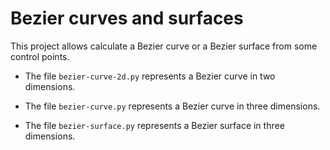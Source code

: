 # Bezier curves and surfaces

This project allows calculate a Bezier curve or a Bezier surface from some control points.

- The file `bezier-curve-2d.py` represents a Bezier curve in two dimensions.

- The file `bezier-curve.py` represents a Bezier curve in three dimensions.

- The file `bezier-surface.py` represents a Bezier surface in three dimensions.
